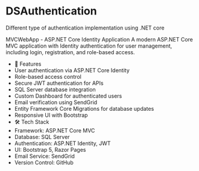 # DSAuthentication
Different type of authentication implementation using .NET core

MVCWebApp - ASP.NET Core Identity Application
A modern ASP.NET Core MVC application with Identity authentication for user management, including login, registration, and role-based access.
- 📌 Features
- User authentication via ASP.NET Core Identity
- Role-based access control
- Secure JWT authentication for APIs
- SQL Server database integration
- Custom Dashboard for authenticated users
- Email verification using SendGrid
- Entity Framework Core Migrations for database updates
- Responsive UI with Bootstrap
- 🛠️ Tech Stack
- Framework: ASP.NET Core MVC
- Database: SQL Server
- Authentication: ASP.NET Identity, JWT
- UI: Bootstrap 5, Razor Pages
- Email Service: SendGrid
- Version Control: GitHub

